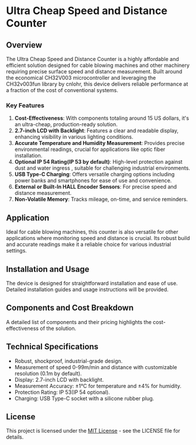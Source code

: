 # Ultra Cheap Speed and Distance Counter

## Overview
The Ultra Cheap Speed and Distance Counter is a highly affordable and efficient solution designed for cable blowing machines and other machinery requiring precise surface speed and distance measurement. Built around the economical CH32V003 microcontroller and leveraging the CH32v003fun library by cnlohr, this device delivers reliable performance at a fraction of the cost of conventional systems.

### Key Features

1. **Cost-Effectiveness**: With components totaling around 15 US dollars, it's an ultra-cheap, production-ready solution.
2. **2.7-inch LCD with Backlight**: Features a clear and readable display, enhancing visibility in various lighting conditions.
3. **Accurate Temperature and Humidity Measurement**: Provides precise environmental readings, crucial for applications like optic fiber installation.
4. **Optional IP 54 Rating(IP 53 by default)**: High-level protection against dust and water ingress , suitable for challenging industrial environments.
5. **USB Type-C Charging**: Offers versatile charging options including power banks and smartphones for ease of use and convenience.
6. **External or Built-In HALL Encoder Sensors**: For precise speed and distance measurement.
7. **Non-Volatile Memory**: Tracks mileage, on-time, and service reminders.

## Application
Ideal for cable blowing machines, this counter is also versatile for other applications where monitoring speed and distance is crucial. Its robust build and accurate readings make it a reliable choice for various industrial settings.

## Installation and Usage
The device is designed for straightforward installation and ease of use. Detailed installation guides and usage instructions will be provided.

## Components and Cost Breakdown
A detailed list of components and their pricing highlights the cost-effectiveness of the solution.

## Technical Specifications
- Robust, shockproof, industrial-grade design.
- Measurement of speed 0-99m/min and distance with customizable resolution (0.1m by default).
- Display: 2.7-inch LCD with backlight.
- Measurement Accuracy: ±1°C for temperature and ±4% for humidity.
- Protection Rating: IP 53(IP 54 optional).
- Charging: USB Type-C socket with a silicone rubber plug.

## License
This project is licensed under the [MIT License](LICENSE.md) - see the LICENSE file for details.
